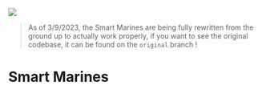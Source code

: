 ![](https://i.imgur.com/HKnzbLI.png)

> As of 3/9/2023, the Smart Marines are being fully rewritten from the ground up to actually work properly, if you want to see the original codebase, it can be found on the `original` branch !

# Smart Marines

